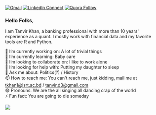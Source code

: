 [![Gmail](https://img.shields.io/badge/%20-Mail%20Me-black?color=14171A&labelColor=ef5350&logo=gmail&logoColor=ffffff)](mailto:tkhan1@isrt.ac.bd?subject=From%20GitHub&body=Hi,%20there.%20Found%20you%20from%20GitHub.)
[![LinkedIn Connect](https://img.shields.io/badge/%20-Connect-black?color=14171A&labelColor=3498DB&logo=linkedin&logoColor=ffffff)](https://www.linkedin.com/in/tanvirkhanisrt/)
[![Quora Follow](https://img.shields.io/badge/%20-Follow-black?color=14171C&labelColor=E74C3C&logo=Quora&logoColor=4fc3f7)]([https://www.quora.com/profile/Tanvir-Khan](https://www.quora.com/profile/%E0%A6%A4%E0%A6%BE%E0%A6%A8%E0%A6%AD%E0%A7%80%E0%A6%B0-%E0%A6%96%E0%A6%BE%E0%A6%A8-Tanvir-Khan))

### Hello Folks,
I am Tanvir Khan, a banking professional with more than 10 years' experience as a quant. I mostly work with financial data and my favorite tools are R and Python. 

🔭 I’m currently working on: A lot of trivial things<br/>
🌱 I’m currently learning: Baby care<br/>
👯 I’m looking to collaborate on: I like to work alone<br/>
🤔 I’m looking for help with: Putting my daughter to sleep<br/>
💬 Ask me about: Politics(?) / History<br/>
📫 How to reach me: You can't reach me, just kidding, mail me at tkhan1@isrt.ac.bd / tanvir.d3@gmail.com<br/>
😄 Pronouns: We are the all singing all dancing crap of the world<br/>
⚡ Fun fact: You are going to die someday<br/>

<img src="https://github-readme-stats.vercel.app/api?username=tanvird3&show_icons=true">
